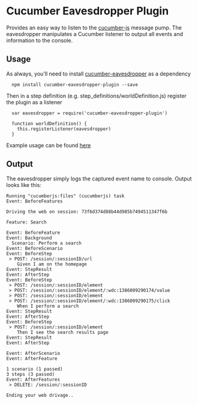 # Cucumber Eavesdropper Plugin
Provides an easy way to listen to the [cucumber-js] message pump.  The eavesdropper manipulates a Cucumber listener
to output all events and information to the console.

## Usage
As always, you'll need to install [cucumber-eavesdropper] as a dependency
```
  npm install cucumber-eavesdropper-plugin --save
```

Then in a step definition (e.g. step_definitions/worldDefinition.js) register the plugin as a listener
```
  var eavesdropper = require('cucumber-eavesdropper-plugin')

  function worldDefinition() {
    this.registerListener(eavesdropper)
  }
```

Example usage can be found [here][usage]

## Output
The eavesdropper simply logs the captured event name to console.  Output looks like this:

```
Running "cucumberjs:files" (cucumberjs) task
Event: BeforeFeatures

Driving the web on session: 73f6d374d88b44d985b7494511347f6b

Feature: Search

Event: BeforeFeature
Event: Background
  Scenario: Perform a search
Event: BeforeScenario
Event: BeforeStep
 > POST: /session/:sessionID/url
    Given I am on the homepage
Event: StepResult
Event: AfterStep
Event: BeforeStep
 > POST: /session/:sessionID/element
 > POST: /session/:sessionID/element/:wdc:1386009290174/value
 > POST: /session/:sessionID/element
 > POST: /session/:sessionID/element/:wdc:1386009290175/click
    When I perform a search
Event: StepResult
Event: AfterStep
Event: BeforeStep
 > POST: /session/:sessionID/element
    Then I see the search results page
Event: StepResult
Event: AfterStep

Event: AfterScenario
Event: AfterFeature

1 scenario (1 passed)
3 steps (3 passed)
Event: AfterFeatures
 > DELETE: /session/:sessionID

Ending your web drivage..
```

[cucumber-js]: https://github.com/cucumber/cucumber-js
[cucumber-eavesdropper]: https://github.com/devpaul/cucumber-eavesdropper-plugin
[usage]: https://github.com/devpaul/node-bdd-example/blob/f2629aba0957b40b92211db1cca56384ea464a26/test/features/step_definitions/worldDefinition.js#L8